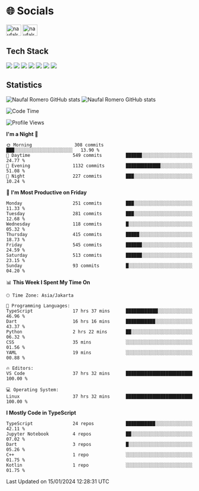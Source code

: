 <h1 align="">🌐 Socials</h1>
<p align="left">
<a href="https://linkedin.com/in/naufal-romero-putra-pratama-9ab816177/" target="blank"><img align="center" src="https://raw.githubusercontent.com/rahuldkjain/github-profile-readme-generator/master/src/images/icons/Social/linked-in-alt.svg" alt="naufalromero" height="30" width="40" /></a>
<a href="https://instagram.com/naufalromero" target="blank"><img align="center" src="https://raw.githubusercontent.com/rahuldkjain/github-profile-readme-generator/master/src/images/icons/Social/instagram.svg" alt="naufalromero" height="30" width="40" /></a>
</p>


<h2 align="">Tech Stack</h2>
<div align="">
  <img src="https://img.shields.io/badge/next.js-000000?style=for-the-badge&logo=nextdotjs&logoColor=white"/>
 <img src="https://img.shields.io/badge/typescript-%23007ACC.svg?style=for-the-badge&logo=typescript&logoColor=white"/>
 <img src="https://img.shields.io/badge/react-%2320232a.svg?style=for-the-badge&logo=react&logoColor=%2361DAFB"/>
 <img src="https://img.shields.io/badge/tailwindcss-%2338B2AC.svg?style=for-the-badge&logo=tailwind-css&logoColor=white"/>
 <img src="https://img.shields.io/badge/Prisma-3982CE?style=for-the-badge&logo=Prisma&logoColor=white"/>
 <img src="https://img.shields.io/badge/javascript-%23323330.svg?style=for-the-badge&logo=javascript&logoColor=%23F7DF1E"/>
 <img src="https://img.shields.io/badge/java-%23ED8B00.svg?style=for-the-badge&logo=openjdk&logoColor=white"/>
</div>


<h2 align="">Statistics</h2>
<div align="">
<img src="https://github-readme-stats-xi-nine-74.vercel.app/api?username=romves&show_icons=true&theme=tokyonight&include_all_commits=true&count_private=true" alt="Naufal Romero GitHub stats"/>
<img src="https://github-readme-stats-xi-nine-74.vercel.app/api/top-langs/?username=romves&theme=tokyonight&hide_border=false&include_all_commits=true&count_private=true&layout=compact" alt="Naufal Romero GitHub stats"/>
</div>

<!--START_SECTION:waka-->
![Code Time](http://img.shields.io/badge/Code%20Time-677%20hrs%2031%20mins-blue)

![Profile Views](http://img.shields.io/badge/Profile%20Views-6-blue)

**I'm a Night 🦉** 

```text
🌞 Morning                308 commits         ███░░░░░░░░░░░░░░░░░░░░░░   13.90 % 
🌆 Daytime                549 commits         ██████░░░░░░░░░░░░░░░░░░░   24.77 % 
🌃 Evening                1132 commits        █████████████░░░░░░░░░░░░   51.08 % 
🌙 Night                  227 commits         ███░░░░░░░░░░░░░░░░░░░░░░   10.24 % 
```
📅 **I'm Most Productive on Friday** 

```text
Monday                   251 commits         ███░░░░░░░░░░░░░░░░░░░░░░   11.33 % 
Tuesday                  281 commits         ███░░░░░░░░░░░░░░░░░░░░░░   12.68 % 
Wednesday                118 commits         █░░░░░░░░░░░░░░░░░░░░░░░░   05.32 % 
Thursday                 415 commits         █████░░░░░░░░░░░░░░░░░░░░   18.73 % 
Friday                   545 commits         ██████░░░░░░░░░░░░░░░░░░░   24.59 % 
Saturday                 513 commits         ██████░░░░░░░░░░░░░░░░░░░   23.15 % 
Sunday                   93 commits          █░░░░░░░░░░░░░░░░░░░░░░░░   04.20 % 
```


📊 **This Week I Spent My Time On** 

```text
🕑︎ Time Zone: Asia/Jakarta

💬 Programming Languages: 
TypeScript               17 hrs 37 mins      ████████████░░░░░░░░░░░░░   46.96 % 
Dart                     16 hrs 16 mins      ███████████░░░░░░░░░░░░░░   43.37 % 
Python                   2 hrs 22 mins       ██░░░░░░░░░░░░░░░░░░░░░░░   06.32 % 
CSS                      35 mins             ░░░░░░░░░░░░░░░░░░░░░░░░░   01.56 % 
YAML                     19 mins             ░░░░░░░░░░░░░░░░░░░░░░░░░   00.88 % 

🔥 Editors: 
VS Code                  37 hrs 32 mins      █████████████████████████   100.00 % 

💻 Operating System: 
Linux                    37 hrs 32 mins      █████████████████████████   100.00 % 
```

**I Mostly Code in TypeScript** 

```text
TypeScript               24 repos            ███████████░░░░░░░░░░░░░░   42.11 % 
Jupyter Notebook         4 repos             ██░░░░░░░░░░░░░░░░░░░░░░░   07.02 % 
Dart                     3 repos             █░░░░░░░░░░░░░░░░░░░░░░░░   05.26 % 
C++                      1 repo              ░░░░░░░░░░░░░░░░░░░░░░░░░   01.75 % 
Kotlin                   1 repo              ░░░░░░░░░░░░░░░░░░░░░░░░░   01.75 % 
```




 Last Updated on 15/01/2024 12:28:31 UTC
<!--END_SECTION:waka-->
